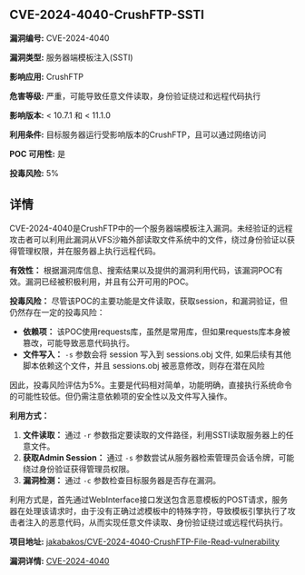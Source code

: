 ## CVE-2024-4040-CrushFTP-SSTI

**漏洞编号:** CVE-2024-4040

**漏洞类型:** 服务器端模板注入(SSTI)

**影响应用:** CrushFTP

**危害等级:** 严重，可能导致任意文件读取，身份验证绕过和远程代码执行

**影响版本:** < 10.7.1 和 < 11.1.0

**利用条件:** 目标服务器运行受影响版本的CrushFTP，且可以通过网络访问

**POC 可用性:** 是

**投毒风险:** 5%

## 详情

CVE-2024-4040是CrushFTP中的一个服务器端模板注入漏洞。未经验证的远程攻击者可以利用此漏洞从VFS沙箱外部读取文件系统中的文件，绕过身份验证以获得管理权限，并在服务器上执行远程代码。

**有效性：**
根据漏洞库信息、搜索结果以及提供的漏洞利用代码，该漏洞POC有效。漏洞已经被积极利用，并且有公开可用的POC。

**投毒风险：**
尽管该POC的主要功能是文件读取，获取session，和漏洞验证，但仍然存在一定的投毒风险：
*   **依赖项：** 该POC使用requests库，虽然是常用库，但如果requests库本身被篡改，可能导致恶意代码执行。
*   **文件写入：** `-s` 参数会将 session 写入到 sessions.obj 文件, 如果后续有其他脚本依赖这个文件，并且 sessions.obj 被恶意修改，则存在潜在风险

因此，投毒风险评估为5%。主要是代码相对简单，功能明确，直接执行系统命令的可能性较低。但仍需注意依赖项的安全性以及文件写入操作。

**利用方式：**
1.  **文件读取：** 通过 `-r` 参数指定要读取的文件路径，利用SSTI读取服务器上的任意文件。
2.  **获取Admin Session：** 通过 `-s` 参数尝试从服务器检索管理员会话令牌，可能绕过身份验证获得管理员权限。
3.  **漏洞检测：** 通过 `-c` 参数检查目标服务器是否存在漏洞。

利用方式是，首先通过WebInterface接口发送包含恶意模板的POST请求，服务器在处理该请求时，由于没有正确过滤模板中的特殊字符，导致模板引擎执行了攻击者注入的恶意代码，从而实现任意文件读取、身份验证绕过或远程代码执行。

**项目地址:** [jakabakos/CVE-2024-4040-CrushFTP-File-Read-vulnerability](https://github.com/jakabakos/CVE-2024-4040-CrushFTP-File-Read-vulnerability)

**漏洞详情:** [CVE-2024-4040](https://nvd.nist.gov/vuln/detail/CVE-2024-4040)